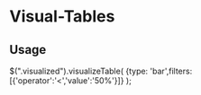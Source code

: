 Visual-Tables
=============

<h2>Usage</h2>
<div class="well">
    $(".visualized").visualizeTable(
        {type: 'bar',filters: [{'operator':'&lt;','value':'50%'}]}
    );    
</div>